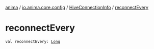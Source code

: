 [anima](../../index.md) / [io.anima.core.config](../index.md) / [HiveConnectionInfo](index.md) / [reconnectEvery](./reconnect-every.md)

# reconnectEvery

`val reconnectEvery: `[`Long`](https://kotlinlang.org/api/latest/jvm/stdlib/kotlin/-long/index.html)